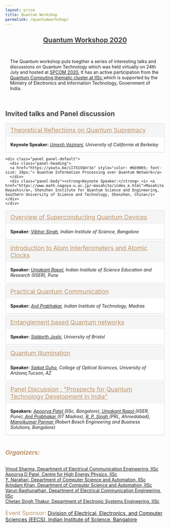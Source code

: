 ```yaml
---
layout: prism
title: Quantum Workshop
permalink: /quantumworkshop/
---
```


<style>
.panel{margin-bottom:20px;background-color:#fff;border:1px solid transparent;border-radius:4px;-webkit-box-shadow:0 1px 1px rgba(0,0,0,.05);box-shadow:0 1px 1px rgba(0,0,0,.05)}.panel-body{padding:15px}.panel-heading{padding:10px 15px;border-bottom:1px solid transparent;border-top-left-radius:3px;border-top-right-radius:3px}.panel-heading>.dropdown .dropdown-toggle{color:inherit}.panel-title{margin-top:0;margin-bottom:0;font-size:16px;color:inherit}.panel-title>.small,.panel-title>.small>a,.panel-title>a,.panel-title>small,.panel-title>small>a{color:inherit}.panel-footer{padding:10px 15px;background-color:#f5f5f5;border-top:1px solid #ddd;border-bottom-right-radius:3px;border-bottom-left-radius:3px}.panel>.list-group,.panel>.panel-collapse>.list-group{margin-bottom:0}.panel>.list-group .list-group-item,.panel>.panel-collapse>.list-group .list-group-item{border-width:1px 0;border-radius:0}.panel>.list-group:first-child .list-group-item:first-child,.panel>.panel-collapse>.list-group:first-child .list-group-item:first-child{border-top:0;border-top-left-radius:3px;border-top-right-radius:3px}.panel>.list-group:last-child .list-group-item:last-child,.panel>.panel-collapse>.list-group:last-child .list-group-item:last-child{border-bottom:0;border-bottom-right-radius:3px;border-bottom-left-radius:3px}.panel>.panel-heading+.panel-collapse>.list-group .list-group-item:first-child{border-top-left-radius:0;border-top-right-radius:0}.panel-heading+.list-group .list-group-item:first-child{border-top-width:0}.list-group+.panel-footer{border-top-width:0}.panel>.panel-collapse>.table,.panel>.table,.panel>.table-responsive>.table{margin-bottom:0}.panel>.panel-collapse>.table caption,.panel>.table caption,.panel>.table-responsive>.table caption{padding-right:15px;padding-left:15px}.panel>.table-responsive:first-child>.table:first-child,.panel>.table:first-child{border-top-left-radius:3px;border-top-right-radius:3px}.panel>.table-responsive:first-child>.table:first-child>tbody:first-child>tr:first-child,.panel>.table-responsive:first-child>.table:first-child>thead:first-child>tr:first-child,.panel>.table:first-child>tbody:first-child>tr:first-child,.panel>.table:first-child>thead:first-child>tr:first-child{border-top-left-radius:3px;border-top-right-radius:3px}.panel>.table-responsive:first-child>.table:first-child>tbody:first-child>tr:first-child td:first-child,.panel>.table-responsive:first-child>.table:first-child>tbody:first-child>tr:first-child th:first-child,.panel>.table-responsive:first-child>.table:first-child>thead:first-child>tr:first-child td:first-child,.panel>.table-responsive:first-child>.table:first-child>thead:first-child>tr:first-child th:first-child,.panel>.table:first-child>tbody:first-child>tr:first-child td:first-child,.panel>.table:first-child>tbody:first-child>tr:first-child th:first-child,.panel>.table:first-child>thead:first-child>tr:first-child td:first-child,.panel>.table:first-child>thead:first-child>tr:first-child th:first-child{border-top-left-radius:3px}.panel>.table-responsive:first-child>.table:first-child>tbody:first-child>tr:first-child td:last-child,.panel>.table-responsive:first-child>.table:first-child>tbody:first-child>tr:first-child th:last-child,.panel>.table-responsive:first-child>.table:first-child>thead:first-child>tr:first-child td:last-child,.panel>.table-responsive:first-child>.table:first-child>thead:first-child>tr:first-child th:last-child,.panel>.table:first-child>tbody:first-child>tr:first-child td:last-child,.panel>.table:first-child>tbody:first-child>tr:first-child th:last-child,.panel>.table:first-child>thead:first-child>tr:first-child td:last-child,.panel>.table:first-child>thead:first-child>tr:first-child th:last-child{border-top-right-radius:3px}.panel>.table-responsive:last-child>.table:last-child,.panel>.table:last-child{border-bottom-right-radius:3px;border-bottom-left-radius:3px}.panel>.table-responsive:last-child>.table:last-child>tbody:last-child>tr:last-child,.panel>.table-responsive:last-child>.table:last-child>tfoot:last-child>tr:last-child,.panel>.table:last-child>tbody:last-child>tr:last-child,.panel>.table:last-child>tfoot:last-child>tr:last-child{border-bottom-right-radius:3px;border-bottom-left-radius:3px}.panel>.table-responsive:last-child>.table:last-child>tbody:last-child>tr:last-child td:first-child,.panel>.table-responsive:last-child>.table:last-child>tbody:last-child>tr:last-child th:first-child,.panel>.table-responsive:last-child>.table:last-child>tfoot:last-child>tr:last-child td:first-child,.panel>.table-responsive:last-child>.table:last-child>tfoot:last-child>tr:last-child th:first-child,.panel>.table:last-child>tbody:last-child>tr:last-child td:first-child,.panel>.table:last-child>tbody:last-child>tr:last-child th:first-child,.panel>.table:last-child>tfoot:last-child>tr:last-child td:first-child,.panel>.table:last-child>tfoot:last-child>tr:last-child th:first-child{border-bottom-left-radius:3px}.panel>.table-responsive:last-child>.table:last-child>tbody:last-child>tr:last-child td:last-child,.panel>.table-responsive:last-child>.table:last-child>tbody:last-child>tr:last-child th:last-child,.panel>.table-responsive:last-child>.table:last-child>tfoot:last-child>tr:last-child td:last-child,.panel>.table-responsive:last-child>.table:last-child>tfoot:last-child>tr:last-child th:last-child,.panel>.table:last-child>tbody:last-child>tr:last-child td:last-child,.panel>.table:last-child>tbody:last-child>tr:last-child th:last-child,.panel>.table:last-child>tfoot:last-child>tr:last-child td:last-child,.panel>.table:last-child>tfoot:last-child>tr:last-child th:last-child{border-bottom-right-radius:3px}.panel>.panel-body+.table,.panel>.panel-body+.table-responsive,.panel>.table+.panel-body,.panel>.table-responsive+.panel-body{border-top:1px solid #ddd}.panel>.table>tbody:first-child>tr:first-child td,.panel>.table>tbody:first-child>tr:first-child th{border-top:0}.panel>.table-bordered,.panel>.table-responsive>.table-bordered{border:0}.panel>.table-bordered>tbody>tr>td:first-child,.panel>.table-bordered>tbody>tr>th:first-child,.panel>.table-bordered>tfoot>tr>td:first-child,.panel>.table-bordered>tfoot>tr>th:first-child,.panel>.table-bordered>thead>tr>td:first-child,.panel>.table-bordered>thead>tr>th:first-child,.panel>.table-responsive>.table-bordered>tbody>tr>td:first-child,.panel>.table-responsive>.table-bordered>tbody>tr>th:first-child,.panel>.table-responsive>.table-bordered>tfoot>tr>td:first-child,.panel>.table-responsive>.table-bordered>tfoot>tr>th:first-child,.panel>.table-responsive>.table-bordered>thead>tr>td:first-child,.panel>.table-responsive>.table-bordered>thead>tr>th:first-child{border-left:0}.panel>.table-bordered>tbody>tr>td:last-child,.panel>.table-bordered>tbody>tr>th:last-child,.panel>.table-bordered>tfoot>tr>td:last-child,.panel>.table-bordered>tfoot>tr>th:last-child,.panel>.table-bordered>thead>tr>td:last-child,.panel>.table-bordered>thead>tr>th:last-child,.panel>.table-responsive>.table-bordered>tbody>tr>td:last-child,.panel>.table-responsive>.table-bordered>tbody>tr>th:last-child,.panel>.table-responsive>.table-bordered>tfoot>tr>td:last-child,.panel>.table-responsive>.table-bordered>tfoot>tr>th:last-child,.panel>.table-responsive>.table-bordered>thead>tr>td:last-child,.panel>.table-responsive>.table-bordered>thead>tr>th:last-child{border-right:0}.panel>.table-bordered>tbody>tr:first-child>td,.panel>.table-bordered>tbody>tr:first-child>th,.panel>.table-bordered>thead>tr:first-child>td,.panel>.table-bordered>thead>tr:first-child>th,.panel>.table-responsive>.table-bordered>tbody>tr:first-child>td,.panel>.table-responsive>.table-bordered>tbody>tr:first-child>th,.panel>.table-responsive>.table-bordered>thead>tr:first-child>td,.panel>.table-responsive>.table-bordered>thead>tr:first-child>th{border-bottom:0}.panel>.table-bordered>tbody>tr:last-child>td,.panel>.table-bordered>tbody>tr:last-child>th,.panel>.table-bordered>tfoot>tr:last-child>td,.panel>.table-bordered>tfoot>tr:last-child>th,.panel>.table-responsive>.table-bordered>tbody>tr:last-child>td,.panel>.table-responsive>.table-bordered>tbody>tr:last-child>th,.panel>.table-responsive>.table-bordered>tfoot>tr:last-child>td,.panel>.table-responsive>.table-bordered>tfoot>tr:last-child>th{border-bottom:0}.panel>.table-responsive{margin-bottom:0;border:0}.panel-group{margin-bottom:20px}.panel-group .panel{margin-bottom:0;border-radius:4px}.panel-group .panel+.panel{margin-top:5px}.panel-group .panel-heading{border-bottom:0}.panel-group .panel-heading+.panel-collapse>.list-group,.panel-group .panel-heading+.panel-collapse>.panel-body{border-top:1px solid #ddd}.panel-group .panel-footer{border-top:0}.panel-group .panel-footer+.panel-collapse .panel-body{border-bottom:1px solid #ddd}.panel-default{border-color:#ddd}.panel-default>.panel-heading{color:#333;background-color:#f5f5f5;border-color:#ddd}.panel-default>.panel-heading+.panel-collapse>.panel-body{border-top-color:#ddd}.panel-default>.panel-heading .badge{color:#f5f5f5;background-color:#333}.panel-default>.panel-footer+.panel-collapse>.panel-body{border-bottom-color:#ddd}.panel-primary{border-color:#337ab7}.panel-primary>.panel-heading{color:#fff;background-color:#337ab7;border-color:#337ab7}.panel-primary>.panel-heading+.panel-collapse>.panel-body{border-top-color:#337ab7}.panel-primary>.panel-heading .badge{color:#337ab7;background-color:#fff}.panel-primary>.panel-footer+.panel-collapse>.panel-body{border-bottom-color:#337ab7}.panel-success{border-color:#d6e9c6}.panel-success>.panel-heading{color:#3c763d;background-color:#dff0d8;border-color:#d6e9c6}.panel-success>.panel-heading+.panel-collapse>.panel-body{border-top-color:#d6e9c6}.panel-success>.panel-heading .badge{color:#dff0d8;background-color:#3c763d}.panel-success>.panel-footer+.panel-collapse>.panel-body{border-bottom-color:#d6e9c6}.panel-info{border-color:#bce8f1}.panel-info>.panel-heading{color:#31708f;background-color:#d9edf7;border-color:#bce8f1}.panel-info>.panel-heading+.panel-collapse>.panel-body{border-top-color:#bce8f1}.panel-info>.panel-heading .badge{color:#d9edf7;background-color:#31708f}.panel-info>.panel-footer+.panel-collapse>.panel-body{border-bottom-color:#bce8f1}.panel-warning{border-color:#faebcc}.panel-warning>.panel-heading{color:#8a6d3b;background-color:#fcf8e3;border-color:#faebcc}.panel-warning>.panel-heading+.panel-collapse>.panel-body{border-top-color:#faebcc}.panel-warning>.panel-heading .badge{color:#fcf8e3;background-color:#8a6d3b}.panel-warning>.panel-footer+.panel-collapse>.panel-body{border-bottom-color:#faebcc}.panel-danger{border-color:#ebccd1}.panel-danger>.panel-heading{color:#a94442;background-color:#f2dede;border-color:#ebccd1}.panel-danger>.panel-heading+.panel-collapse>.panel-body{border-top-color:#ebccd1}.panel-danger>.panel-heading .badge{color:#f2dede;background-color:#a94442}.panel-danger>.panel-footer+.panel-collapse>.panel-body{border-bottom-color:#ebccd1}
</style>
<head>

</head>

<body>
<h2 style="color:#424242; text-align: center;"><u>Quantum Workshop 2020</u></h2>
<div class="panel-body">
<p>The Quantum workshop puts toegther a series of interesting talks and discussions on Quantum Technology which was held virtually on 24th July and hosted at <a href="https://ece.iisc.ac.in/~spcom/2020/thematic_workshop.html">SPCOM 2020.</a> It has an active participation from the <a href="https://iisc.ac.in/initiative-on-quantum-technologies/">Quantum Computing thematic cluster at IISc </a>  which is supported by the Ministry of Electronics and Information Technology, Government of India.</p></div>
<h2 style="color:#424242">Invited talks and Panel discussion</h2>
<div class="panel-group">
 	

   <div class="panel panel-default">
      <div class="panel-heading">
      <a href="https://youtu.be/uibqfwZGmL0" style="color: #bb9065; font-size: 19px;">Theoretical Reflections on Quantum Supremacy</a>
  	  </div>
      <div class="panel-body"><strong>Keynote Speaker:</strong> <i> <a href="https://people.eecs.berkeley.edu/~vazirani/">Umesh Vazirani</a>, University of California at Berkeley</i></div>
    </div>

    <div class="panel panel-default">
      <div class="panel-heading">
      <a href="https://youtu.be/iI7X1VQdr3o" style="color: #bb9065; font-size: 19px;"> Quantum Information Processing over Quantum Network</a>
  	  </div>
      <div class="panel-body"><strong>Keynote Speaker:</strong> <i> <a href="https://www.math.nagoya-u.ac.jp/~masahito/index_e.html">Masahito Hayashi</a>, Shenzhen Institute for Quantum Science and Engineering, Southern University of Science and Technology, Shenzhen, China</i></div>
    </div>
  <div class="panel panel-default">
      <div class="panel-heading">
      <a href="https://youtu.be/O3hP2mzcVEI" style="color: #bb9065; font-size: 19px;"> Overview of Superconducting Quantum Devices</a>
  	  </div>
      <div class="panel-body"><strong>Speaker:</strong> <i> <a href="https://sites.google.com/view/sqd-lab/members?authuser=0">Vibhor Singh</a>, Indian Institute of Science, Bangalore </i></div>
    </div>
    <div class="panel panel-default">
      <div class="panel-heading">
      <a href="https://youtu.be/fPLTsklp9J0" style="color: #bb9065; font-size: 19px;"> Introduction to Atom Interferometers and Atomic Clocks</a>
  	  </div>
      <div class="panel-body"><strong>Speaker:</strong> <i> <a href="http://www.iiserpune.ac.in/~umakant.rapol/team/">Umakant Rapol</a>, Indian Institute of Science Education and Research (IISER), Pune </i></div>
    </div>
   <div class="panel panel-default">
      <div class="panel-heading">
      <a href="	https://youtu.be/lOgNp6d4650" style="color: #bb9065; font-size: 19px;"> Practical Quantum Communication</a>
  	  </div>
      <div class="panel-body"><strong>Speaker:</strong> <i> <a href="https://people.eecs.berkeley.edu/~vazirani/" style="color:">Anil Prabhakar</a>, Indian Institute of Technology, Madras </i></div>
    </div>
   <div class="panel panel-default">
      <div class="panel-heading">
      <a href="https://youtu.be/PCRPM8OSb4c" style="color: #bb9065; font-size: 19px;"> Entanglement based Quantum networks</a>
  	  </div>
      <div class="panel-body"><strong>Speaker:</strong> <i><a href="https://research-information.bris.ac.uk/en/persons/siddarth-k-joshi">Siddarth Joshi</a>, University of Bristol</i></div>
    </div>
   <div class="panel panel-default">
      <div class="panel-heading">
      <a href="https://youtu.be/QBaCAgqLeDo" style="color: #bb9065; font-size: 19px;"> Quantum Illumination</a>
  	  </div>
      <div class="panel-body"><strong>Speaker:</strong><i> <a href="https://sites.google.com/site/saikatguha/">Saikat Guha</a>, College of Optical Sciences, University of Arizona,Tucson, AZ </i></div>
    </div>
  <div class="panel panel-default">
      <div class="panel-heading">
      <a href="https://youtu.be/9r7RqiCwjSo" style="color: #bb9065; font-size: 19px;"> Panel Discussion : "Prospects for Quantum Technology Development in India"</a>
  	  </div>
      <div class="panel-body"><strong>Speakers:</strong> <i>   <a href="http://chep.iisc.ac.in/Personnel/adpatel.html"> Apoorva Patel </a>(IISc, Bangalore),<a href="http://www.iiserpune.ac.in/~umakant.rapol/team/"> Umakant Rapol </a>(IISER, Pune),<a href="https://www.iitm.ac.in/info/fac/anilpr"> Anil Prabhakar </a>(IIT Madras), <a href="https://www.prl.res.in/~rpsingh/"> R. P. Singh </a>(PRL, Ahmedabad),<a href=""> Manojkumar Parmar </a>(Robert Bosch Engineering and Business Solutions, Bangalore)	</i></div>
    </div>

<br>
<h5 style="color: #bb9065; font-size: 19px;">Organizers: </h5>


<dl>
  <dt><a href="https://ece.iisc.ac.in/~vinod/">Vinod Sharma, Department of Electrical Communication Engineering, IISc</a></dt>
  <dt><a href="http://chep.iisc.ac.in/Personnel/adpatel.html">Apoorva D Patel, Centre for High Energy Physics, IISc</a></dt>
<dt><a href="http://lcm.csa.iisc.ernet.in/hari/">Y. Narahari, Department of Computer Science and Automation, IISc</a></dt>
<dt><a href="https://www.csa.iisc.ac.in/~arindamkhan/">Arindam Khan, Department of Computer Science and Automation, IISc</a></dt> 
<dt><a href="https://apmllab.wixsite.com/apmllabiisc/copy-of-people">Varun Raghunathan, Department of Electrical Communication Engineering, IISc</a></dt>
<dt><a href="https://labs.dese.iisc.ac.in/neuronics/people/">Chetan Singh Thakur, Department of Electronic Systems Engineering, IISc</a></dt>
</dl>

<p style="color: #bb9065; font-size: 18px;">Event Sponsor: <a style=" font-size: 16px;" href="https://www.iisc.ac.in/academics/divisions/division-of-electrical-sciences/">Division of Electrical, Electronics, and Computer Sciences (EECS), Indian Institute of Science, Bangalore</a></p> 


</div>
</body>

